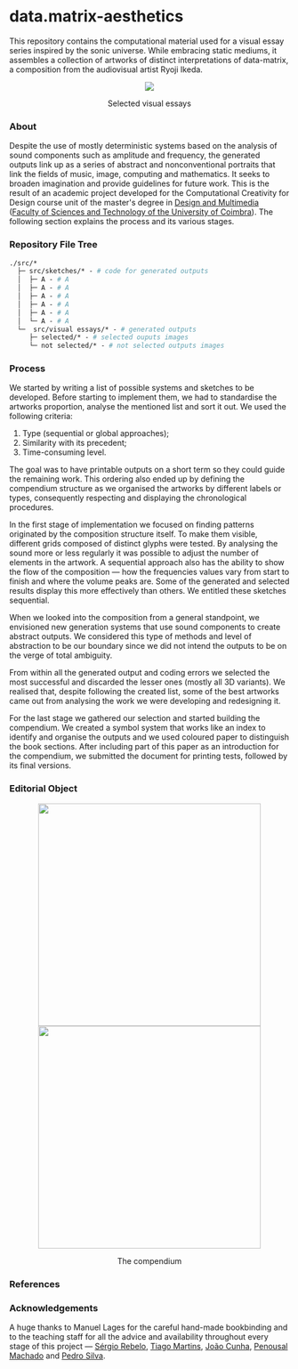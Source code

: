 # data.matrix-aesthetics
This repository contains the computational material used for a visual essay series inspired by the sonic universe. While embracing static mediums, it assembles a collection of artworks of distinct interpretations of data-matrix, a composition from the audiovisual artist Ryoji Ikeda.
 
<p align="center" margin-top="20px"> 
  <img src="/visual%20essays/gif.gif">
</p>
<p align="center"> Selected visual essays </p>

### About

Despite the use of mostly deterministic systems based on the analysis of sound components such as amplitude and frequency, the generated outputs link up as a series of abstract and nonconventional portraits that link the fields of music, image, computing and mathematics. It seeks to broaden imagination and provide guidelines for future work. This is the result of an academic project developed for the Computational Creativity for Design course unit of the master's degree in [Design and Multimedia](https://dm.dei.uc.pt) ([Faculty of Sciences and Technology of the University of Coimbra](https://www.uc.pt/)). The following section explains the process and its various stages.

### Repository File Tree
```graphql
./src/* 
  ├─ src/sketches/* - # code for generated outputs
  │  ├─ A - # A
  │  ├─ A - # A
  │  ├─ A - # A
  │  ├─ A - # A
  │  ├─ A - # A
  │  └─ A - # A
  └─  src/visual essays/* - # generated outputs
     ├─ selected/* - # selected ouputs images
     └─ not selected/* - # not selected outputs images
```

### Process
We started by writing a list of possible systems and sketches to be developed. Before starting to implement them, we had to standardise the artworks proportion, analyse the mentioned list and sort it out. We used the following criteria:
1. Type (sequential or global approaches); 
2. Similarity with its precedent; 
3. Time-consuming level. 

The goal was to have printable outputs on a short term so they could guide the remaining work. This ordering also ended up by defining the compendium structure as we organised the artworks by different labels or types, consequently respecting and displaying the chronological procedures. 

In the first stage of implementation we focused on finding patterns originated by the composition structure itself. To make them visible, different grids composed of distinct glyphs were tested. By analysing the sound more or less regularly it was possible to adjust the number of elements in the artwork. A sequential approach also has the ability to show the flow of the composition — how the frequencies values vary from start to finish and where the volume peaks are. Some of the generated and selected results display this more effectively than others. We entitled these sketches sequential.
		
When we looked into the composition from a general standpoint, we envisioned new generation systems that use sound components to create abstract outputs. We considered this type of methods and level of abstraction to be our boundary since we did not intend the outputs to be on the verge of total ambiguity.

From within all the generated output and coding errors we selected the most successful and discarded the lesser ones (mostly all 3D variants). We realised that, despite following the created list, some of the best artworks came out from analysing the work we were developing and redesigning it. 

For the last stage we gathered our selection and started building the compendium. We created a symbol system that works like an index to identify and organise the outputs and we used coloured paper to distinguish the book sections. After including part of this paper as an introduction for the compendium, we submitted the document for printing tests, followed by its final versions.

### Editorial Object

<p align="center" margin-top="20px"> 
  <img width=400px src="/visual%20essays/gif.gif">
   <img width=400px src="/visual%20essays/gif.gif">
</p>
<p align="center">The compendium</p>

### References

### Acknowledgements
A huge thanks to Manuel Lages for the careful hand-made bookbinding and to the teaching staff for all the advice and availability throughout every stage of this project — [Sérgio Rebelo](https://cdv.dei.uc.pt/authors/sergio-rebelo/), [Tiago Martins](http://cdv.dei.uc.pt/people/tiago-martins/), [João Cunha](https://cdv.dei.uc.pt/authors/joao-cunha/), [Penousal Machado](https://cdv.dei.uc.pt/authors/penousal-machado/) and [Pedro Silva](https://cdv.dei.uc.pt/authors/pedro-silva/).








